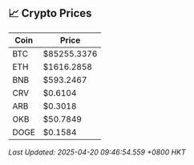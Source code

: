 ## 📈 Crypto Prices

| Coin | Price |
| ---- | ----- |
| BTC | $85255.3376 |
| ETH | $1616.2858 |
| BNB | $593.2467 |
| CRV | $0.6104 |
| ARB | $0.3018 |
| OKB | $50.7849 |
| DOGE | $0.1584 |

_Last Updated: 2025-04-20 09:46:54.559 +0800 HKT_